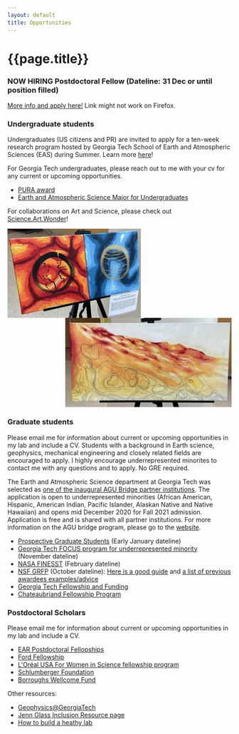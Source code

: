 ```yaml
---
layout: default
title: Opportunities
---
```

# {{page.title}}


### NOW HIRING Postdoctoral Fellow (Dateline: 31 Dec or until position filled)
[More info and apply here!](https://careers.hprod.onehcm.usg.edu/psc/careers/CAREERS/HRMS/c/HRS_HRAM_FL.HRS_CG_SEARCH_FL.GBL?Page=HRS_APP_JBPST_FL&Action=U&FOCUS=Applicant&SiteId=3000&JobOpeningId=279670&PostingSeq=1&PortalActualURL=https%3a%2f%2fcareers.hprod.onehcm.usg.edu%2fpsc%2fcareers%2fCAREERS%2fHRMS%2fc%2fHRS_HRAM_FL.HRS_CG_SEARCH_FL.GBL%3fPage%3dHRS_APP_JBPST_FL%26Action%3dU%26FOCUS%3dApplicant%26SiteId%3d3000%26JobOpeningId%3d279670%26PostingSeq%3d1&PortalRegistryName=CAREERS&PortalServletURI=https%3a%2f%2fcareers.hprod.onehcm.usg.edu%2fpsp%2fcareers%2f&PortalURI=https%3a%2f%2fcareers.hprod.onehcm.usg.edu%2fpsc%2fcareers%2f&PortalHostNode=APPLICANT&NoCrumbs=yes&PortalKeyStruct=yes&)
Link might not work on Firefox. 

### Undergraduate students
Undergraduates (US citizens and PR) are invited to apply for a ten-week research program hosted by Georgia Tech School of Earth and Atmospheric Sciences (EAS) during Summer. Learn more [here](https://easreu.eas.gatech.edu/)! 

For Georgia Tech undergraduates, please reach out to me with your cv for any current or upcoming opportunities.
* [PURA award](https://urop.gatech.edu/content/presidents-undergraduate-research-awards)
* [Earth and Atmospheric Science Major for Undergraduates](https://eas.gatech.edu/undergrad/prospective-undergraduate-students)

For collaborations on Art and Science, please check out [Science.Art.Wonder](https://sciartwonderatl.wixsite.com/sawatl)!

<img align="left" src="/image/FireandIce.jpg" alt="SAW: Fire and Ice by DIYA" title="SAW: Fire and Ice by DIYA" height="200" />    
<img align="right" src="/image/LilySAW.jpg" alt="SAW: Lily" title="SAW: Lily" height="200" />    
<br clear="right"/>

### Graduate students
Please email me for information about current or upcoming opportunities in my lab and include a CV. Students with a background in Earth science, geophysics, mechanical engineering and closely related fields are encouraged to apply. I highly encourage underrepresented minorites to contact me with any questions and to apply. No GRE required.

The Earth and Atmospheric Science department at Georgia Tech was selected as [one of the inaugural AGU Bridge partner institutions](https://fromtheprow.agu.org/agu-announces-2020-bridge-program-partners/). The application is open to underrepresented minorities (African American, Hispanic, American Indian, Pacific Islander, Alaskan Native and Native Hawaiian) and opens mid December 2020 for Fall 2021 admission. Application is free and is shared with all partner institutions. For more information on the AGU bridge program, please go to the [website](https://www.agu.org/bridge-program#3).

* [Prospective Graduate Students](https://eas.gatech.edu/graduate/prospective-graduate-students) (Early January dateline)
* [Georgia Tech FOCUS program for underrepresented minority](https://focus.gatech.edu/) (November dateline)
* [NASA FINESST](https://nspires.nasaprs.com/external/solicitations/summary!init.do?solId=%7b87947100-56AE-C4DC-C511-0349862D658A%7d&path=open) (February dateline)
* [NSF GRFP](https://www.nsfgrfp.org/) (October dateline): [Here is a good guide](https://www.alexhunterlang.com/nsf-fellowship) and [a list of previous awardees examples/advice](https://docs.google.com/spreadsheets/d/1xoezGhbtcpg3BvNdag2F5dTQM-Xl2EELUgAfG1eUg0s/edit#gid=0)
* [Georgia Tech Fellowship and Funding](https://grad.gatech.edu/fellowships-and-funding)
* [Chateaubriand Fellowship Program](https://france-science.com/en/programs/our-programs/chateaubriand-fellowship-program/)

### Postdoctoral Scholars
Please email me for information about current or upcoming opportunities in my lab and include a CV. 
* [EAR Postdoctoral Fellopships](https://beta.nsf.gov/funding/opportunities/ear-postdoctoral-fellowships-ear-pf)
* [Ford Fellowship](https://sites.nationalacademies.org/PGA/FordFellowships/PGA_171940)
* [L'Oréal USA For Women in Science fellowship program](https://www.loreal.com/en/usa/pages/group/fwis/)
* [Schlumberger Foundation](https://www.fftf.slb.com/)
* [Borroughs Wellcome Fund](https://www.bwfund.org/funding-opportunities/postdoctoral-fellows/)

Other resources:
* [Geophysics@GeorgiaTech](http://geophysics.eas.gatech.edu/) 
* [Jenn Glass Inclusion Resource page](http://www.jenniferglass.com/deia/)
* [How to build a heathy lab](https://www.nature.com/collections/pmlcrkkyyq)
